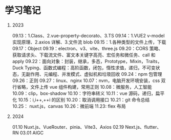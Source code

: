 # 学习笔记

1. 2023

   09.13：1.Class、2.vue-property-decorato、3.TS
   09.14：1.VUE2 v-model 实现原理、2.axios 详解、3.文件流 blob
   09.15：1.各种类型的文件上传，下载
   09.17：Object
   09.19：electron、v3、vite、three.js
   09.20：CORS 策略、获取请求头、下载流文件、富文本关键字高亮、宏任务和微任务、call 和 apply
   09.22：面向对象：封装，继承，多态，Prototype，Mixin，Traits，Duck Typing、函数式编程：高阶函数，闭包，惰性求值，递归，不可变状态，无副作用、元编程、并发模式、虚拟机和垃圾回收
   09.24：npm 包管理
   09.26：正则
   09.27：linux、nginx
   10.07：nvm，电脑开发环境安装，css 双行省略，文件上传 vue 组件构建，常用正则
   10.08：微服务，人工智能
   10.09：clip，box-shadow
   10.10：字符串转义
   10.11：vue 源码，递归，扁平化
   10.15：i,i++,++i 的区别
   10.20：取消调用接口
   10.21：git 命令总结
   10.25： nuxt.js，canvas
   10.26：微前端
   11.23: flex 布局

2. 2024

   01.10 Nuxt.js、VueRouter、pinia、Vite3、Axios
   02.19 Next.js、flutter、RN
   03.01 AIGC
